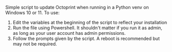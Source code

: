 Simple script to update Octoprint when running in a Python venv on Windows 10 or 11.
To use:
  1. Edit the variables at the beginning of the script to reflect your installation
  2. Run the file using Powershell. It shouldn't matter if you run it as admin, as long as your user account has admin permissions.
  3. Follow the prompts given by the script. A reboot is recommended but may not be required.
